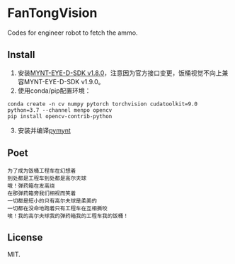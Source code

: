 # FanTongVision

Codes for engineer robot to fetch the ammo.

## Install

1. 安装[MYNT-EYE-D-SDK v1.8.0](https://github.com/slightech/MYNT-EYE-D-SDK/releases/tag/v1.8.0)，注意因为官方接口变更，饭桶视觉不向上兼容MYNT-EYE-D-SDK v1.9.0。
2. 使用conda/pip配置环境：
```
conda create -n cv numpy pytorch torchvision cudatoolkit=9.0 python=3.7 --channel menpo opencv
pip install opencv-contrib-python
```
3. 安装并编译[pymynt](https://github.com/tccoin/pymynt)

## Poet

```
为了成为饭桶工程车在幻想着
到处都是工程车到处都是高尔夫球
哦！弹药箱在发高烧
在那弹药箱旁我们相视而笑着
一切都是短小的只有高尔夫球是柔美的
一切都在没命地跑着只有工程车在互相撕咬
唉！我的高尔夫球我的弹药箱我的工程车我的饭桶！
```

## License
MIT.
